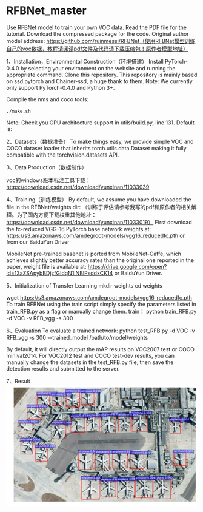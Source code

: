 # RFBNet_master

Use RFBNet model to train your own VOC data. Read the PDF file for the tutorial. Download the compressed package for the code. Original author model address: 
https://github.com/ruinmessi/RFBNet（使用RFBNet模型训练自己的voc数据，教程请阅读pdf文件及代码请下载压缩包！原作者模型地址）


1、Installation，Environmental Construction（环境搭建）
Install PyTorch-0.4.0 by selecting your environment on the website and running the appropriate command.
Clone this repository. This repository is mainly based on ssd.pytorch and Chainer-ssd, a huge thank to them.
Note: We currently only support PyTorch-0.4.0 and Python 3+.

Compile the nms and coco tools:

    ./make.sh
Note: Check you GPU architecture support in utils/build.py, line 131. Default is:


2、Datasets（数据准备）
To make things easy, we provide simple VOC and COCO dataset loader that inherits torch.utils.data.Dataset making it fully compatible with the torchvision.datasets API.


3、Data Production（数据制作）

voc的windows版本标注工具下载：https://download.csdn.net/download/yunxinan/11033039


4、Training（训练模型）
By default, we assume you have downloaded the file in the RFBNet/weights dir:
（训练于评估请参考我写的pdf和原作者的相关解释。为了国内方便下载权重其他地址：https://download.csdn.net/download/yunxinan/11033019）
First download the fc-reduced VGG-16 PyTorch base network weights at: https://s3.amazonaws.com/amdegroot-models/vgg16_reducedfc.pth or from our BaiduYun Driver

MobileNet pre-trained basenet is ported from MobileNet-Caffe, which achieves slightly better accuracy rates than the original one reported in the paper, weight file is available at:
https://drive.google.com/open?id=13aZSApybBDjzfGIdqN1INBlPsddxCK14 or BaiduYun Driver.


5、Initialization of Transfer Learning
    mkdir weights
    cd weights
    
wget https://s3.amazonaws.com/amdegroot-models/vgg16_reducedfc.pth
To train RFBNet using the train script simply specify the parameters listed in train_RFB.py as a flag or manually change them.
train：
    python train_RFB.py -d VOC -v RFB_vgg -s 300 


6、Evaluation
To evaluate a trained network:
    python test_RFB.py -d VOC -v RFB_vgg -s 300 --trained_model /path/to/model/weights

By default, it will directly output the mAP results on VOC2007 test or COCO minival2014. For VOC2012 test and COCO test-dev results, you can manually change the datasets in the test_RFB.py file, then save the detection results and submitted to the server.

7、Result
![检测结果](https://github.com/Eric3911/RFBNet_master/blob/master/000044test.jpg)
